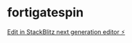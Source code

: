 # fortigatespin

[Edit in StackBlitz next generation editor ⚡️](https://stackblitz.com/~/github.com/hickzada/fortigatespin)